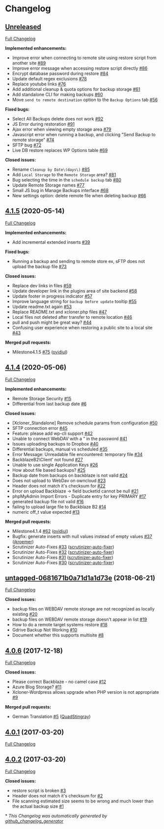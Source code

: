 # Changelog

## [Unreleased](https://github.com/watchfulli/XCloner-Wordpress/tree/HEAD)

[Full Changelog](https://github.com/watchfulli/XCloner-Wordpress/compare/4.1.5...HEAD)

**Implemented enhancements:**

- Improve error when connecting to remote site using restore script from another site  [\#89](https://github.com/watchfulli/XCloner-Wordpress/issues/89)
- Improve error message when accessing restore script directly [\#86](https://github.com/watchfulli/XCloner-Wordpress/issues/86)
- Encrypt database password during restore [\#84](https://github.com/watchfulli/XCloner-Wordpress/issues/84)
- Update default regex exclusions [\#78](https://github.com/watchfulli/XCloner-Wordpress/issues/78)
- Replace youtube links [\#76](https://github.com/watchfulli/XCloner-Wordpress/issues/76)
- Add additional cleanup & quota options for backup storage [\#61](https://github.com/watchfulli/XCloner-Wordpress/issues/61)
- Add standalone CLI for making backups [\#60](https://github.com/watchfulli/XCloner-Wordpress/issues/60)
- Move `send to remote destination` option to the `Backup Options` tab [\#56](https://github.com/watchfulli/XCloner-Wordpress/issues/56)

**Fixed bugs:**

- Select All Backups delete does not work [\#92](https://github.com/watchfulli/XCloner-Wordpress/issues/92)
- JS Error during restoration [\#91](https://github.com/watchfulli/XCloner-Wordpress/issues/91)
- Ajax error when viewing empty storage area [\#79](https://github.com/watchfulli/XCloner-Wordpress/issues/79)
- Javascript error when running a backup, and clicking "Send Backup to remote storage" [\#74](https://github.com/watchfulli/XCloner-Wordpress/issues/74)
- SFTP bug [\#72](https://github.com/watchfulli/XCloner-Wordpress/issues/72)
- Live DB restore replaces WP Options table [\#69](https://github.com/watchfulli/XCloner-Wordpress/issues/69)

**Closed issues:**

- Rename `Cleanup by Date\(days\)` [\#85](https://github.com/watchfulli/XCloner-Wordpress/issues/85)
- Add `Local Storage` to the `Remote Storage` area? [\#81](https://github.com/watchfulli/XCloner-Wordpress/issues/81)
- Bug selecting the time in the `schedule backup` tab [\#80](https://github.com/watchfulli/XCloner-Wordpress/issues/80)
- Update Remote Storage names [\#77](https://github.com/watchfulli/XCloner-Wordpress/issues/77)
- Small JS bug in Manage Backups interface [\#68](https://github.com/watchfulli/XCloner-Wordpress/issues/68)
- New settings option: delete remote file when deleting backup [\#66](https://github.com/watchfulli/XCloner-Wordpress/issues/66)

## [4.1.5](https://github.com/watchfulli/XCloner-Wordpress/tree/4.1.5) (2020-05-14)

[Full Changelog](https://github.com/watchfulli/XCloner-Wordpress/compare/4.1.4...4.1.5)

**Implemented enhancements:**

- Add incremental extended inserts  [\#39](https://github.com/watchfulli/XCloner-Wordpress/issues/39)

**Fixed bugs:**

- Running a backup and sending to remote store ex, sFTP does not upload the backup file [\#73](https://github.com/watchfulli/XCloner-Wordpress/issues/73)

**Closed issues:**

- Replace dev links in files [\#59](https://github.com/watchfulli/XCloner-Wordpress/issues/59)
- Update developer link in the plugins area of site backend [\#58](https://github.com/watchfulli/XCloner-Wordpress/issues/58)
- Update footer in progress indicator [\#57](https://github.com/watchfulli/XCloner-Wordpress/issues/57)
- Improve language string for `backup before update` tooltip [\#55](https://github.com/watchfulli/XCloner-Wordpress/issues/55)
- Update readme.txt again [\#53](https://github.com/watchfulli/XCloner-Wordpress/issues/53)
- Replace README.txt and xcloner.php files [\#47](https://github.com/watchfulli/XCloner-Wordpress/issues/47)
- Local files not deleted after transfer to remote location [\#46](https://github.com/watchfulli/XCloner-Wordpress/issues/46)
- pull and push might be great way? [\#44](https://github.com/watchfulli/XCloner-Wordpress/issues/44)
- Confusing user experience when restoring a public site to a local site [\#43](https://github.com/watchfulli/XCloner-Wordpress/issues/43)

**Merged pull requests:**

- Milestone4.1.5 [\#75](https://github.com/watchfulli/XCloner-Wordpress/pull/75) ([ovidiul](https://github.com/ovidiul))

## [4.1.4](https://github.com/watchfulli/XCloner-Wordpress/tree/4.1.4) (2020-05-06)

[Full Changelog](https://github.com/watchfulli/XCloner-Wordpress/compare/untagged-0681671b0a71d1a1d73e...4.1.4)

**Implemented enhancements:**

- Remote Storage Security [\#15](https://github.com/watchfulli/XCloner-Wordpress/issues/15)
- Differential from last backup date [\#6](https://github.com/watchfulli/XCloner-Wordpress/issues/6)

**Closed issues:**

- \[Xcloner\_Standalone\] Remove schedule params from configuration [\#50](https://github.com/watchfulli/XCloner-Wordpress/issues/50)
- SFTP connection error [\#45](https://github.com/watchfulli/XCloner-Wordpress/issues/45)
- Feature: please add wp-cli support [\#42](https://github.com/watchfulli/XCloner-Wordpress/issues/42)
- Unable to connect WebDAV with a " in the password [\#41](https://github.com/watchfulli/XCloner-Wordpress/issues/41)
- Issues uploading backups to Dropbox [\#40](https://github.com/watchfulli/XCloner-Wordpress/issues/40)
- Differential backups, manual vs scheduled [\#35](https://github.com/watchfulli/XCloner-Wordpress/issues/35)
- Error Message: Unreadable file encountered: temporary file [\#34](https://github.com/watchfulli/XCloner-Wordpress/issues/34)
- BackblazeB2\Client' not found [\#27](https://github.com/watchfulli/XCloner-Wordpress/issues/27)
- Unable to use single Application Keys [\#26](https://github.com/watchfulli/XCloner-Wordpress/issues/26)
- How about file based backups? [\#25](https://github.com/watchfulli/XCloner-Wordpress/issues/25)
- Backup date from backups on backblaze is not valid [\#24](https://github.com/watchfulli/XCloner-Wordpress/issues/24)
- Does not upload to WebDav on owncloud [\#23](https://github.com/watchfulli/XCloner-Wordpress/issues/23)
-  Header does not match it's checksum for [\#22](https://github.com/watchfulli/XCloner-Wordpress/issues/22)
- Error on upload Backblaze -\> field bucketId cannot be null [\#21](https://github.com/watchfulli/XCloner-Wordpress/issues/21)
- phpMyAdmin Import Errors - Duplicate entry for key PRIMARY [\#17](https://github.com/watchfulli/XCloner-Wordpress/issues/17)
- generated backup file not valid [\#16](https://github.com/watchfulli/XCloner-Wordpress/issues/16)
- failing to upload large file to Backblaze B2 [\#14](https://github.com/watchfulli/XCloner-Wordpress/issues/14)
- numeric off\_t value expected [\#13](https://github.com/watchfulli/XCloner-Wordpress/issues/13)

**Merged pull requests:**

- Milestone4.1.4 [\#62](https://github.com/watchfulli/XCloner-Wordpress/pull/62) ([ovidiul](https://github.com/ovidiul))
- Bugfix: generate inserts with null values instead of empty values [\#37](https://github.com/watchfulli/XCloner-Wordpress/pull/37) ([jkroemer](https://github.com/jkroemer))
- Scrutinizer Auto-Fixes [\#33](https://github.com/watchfulli/XCloner-Wordpress/pull/33) ([scrutinizer-auto-fixer](https://github.com/scrutinizer-auto-fixer))
- Scrutinizer Auto-Fixes [\#32](https://github.com/watchfulli/XCloner-Wordpress/pull/32) ([scrutinizer-auto-fixer](https://github.com/scrutinizer-auto-fixer))
- Scrutinizer Auto-Fixes [\#31](https://github.com/watchfulli/XCloner-Wordpress/pull/31) ([scrutinizer-auto-fixer](https://github.com/scrutinizer-auto-fixer))
- Scrutinizer Auto-Fixes [\#30](https://github.com/watchfulli/XCloner-Wordpress/pull/30) ([scrutinizer-auto-fixer](https://github.com/scrutinizer-auto-fixer))

## [untagged-0681671b0a71d1a1d73e](https://github.com/watchfulli/XCloner-Wordpress/tree/untagged-0681671b0a71d1a1d73e) (2018-06-21)

[Full Changelog](https://github.com/watchfulli/XCloner-Wordpress/compare/4.0.6...untagged-0681671b0a71d1a1d73e)

**Closed issues:**

- backup files on WEBDAV remote storage are not recognized as locally existing [\#20](https://github.com/watchfulli/XCloner-Wordpress/issues/20)
- backup files on WEBDAV remote storage doesn't appear in list [\#19](https://github.com/watchfulli/XCloner-Wordpress/issues/19)
- How to do a remote target systems restore [\#18](https://github.com/watchfulli/XCloner-Wordpress/issues/18)
- Gdrive Backup Not Working [\#10](https://github.com/watchfulli/XCloner-Wordpress/issues/10)
- Document whether this supports multisite [\#8](https://github.com/watchfulli/XCloner-Wordpress/issues/8)

## [4.0.6](https://github.com/watchfulli/XCloner-Wordpress/tree/4.0.6) (2017-12-18)

[Full Changelog](https://github.com/watchfulli/XCloner-Wordpress/compare/4.0.1...4.0.6)

**Closed issues:**

- Please correct Backblaze - no camel case [\#12](https://github.com/watchfulli/XCloner-Wordpress/issues/12)
- Azure Blog Storage? [\#11](https://github.com/watchfulli/XCloner-Wordpress/issues/11)
- Xcloner-Wordpress allows upgrade when PHP version is not appropriate [\#9](https://github.com/watchfulli/XCloner-Wordpress/issues/9)

**Merged pull requests:**

- German Translation  [\#5](https://github.com/watchfulli/XCloner-Wordpress/pull/5) ([QuadStingray](https://github.com/QuadStingray))

## [4.0.1](https://github.com/watchfulli/XCloner-Wordpress/tree/4.0.1) (2017-03-20)

[Full Changelog](https://github.com/watchfulli/XCloner-Wordpress/compare/4.0.2...4.0.1)

## [4.0.2](https://github.com/watchfulli/XCloner-Wordpress/tree/4.0.2) (2017-03-20)

[Full Changelog](https://github.com/watchfulli/XCloner-Wordpress/compare/89d1407d361293c1f1a0bf9ac020990a082ac8f0...4.0.2)

**Closed issues:**

- restore script is broken [\#3](https://github.com/watchfulli/XCloner-Wordpress/issues/3)
- Header does not match it's checksum for [\#2](https://github.com/watchfulli/XCloner-Wordpress/issues/2)
- File scanning estimated size seems to be wrong and much lower than the actual backup size [\#1](https://github.com/watchfulli/XCloner-Wordpress/issues/1)



\* *This Changelog was automatically generated by [github_changelog_generator](https://github.com/github-changelog-generator/github-changelog-generator)*
